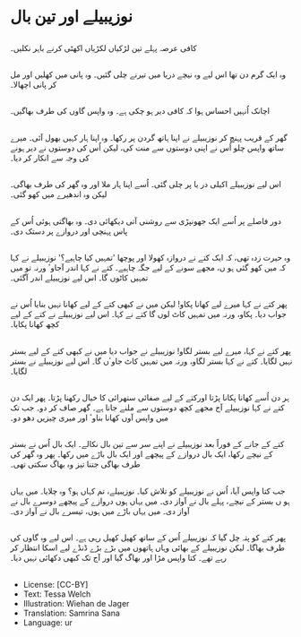 # نوزیبیلے اور تین بال

##
کافی عرصہ پہلے تین لڑکیاں لکڑیاں اکھٹی کرنے باہر نکلیں۔

##
وہ ایک گرم دن تھا اس لیے وہ نیچے دریا میں تیرنے چلی گئیں۔ وہ پانی میں کھلیں اور مل کر پانی اچھالا۔

##
اچانک اُنہیں احساس ہوا کہ کافی دیر ہو چکی ہے۔ وہ واپس گاوں کی طرف بھاگیں۔

##
گھر کے قریب پہنچ کر نوزیبیلے نے اپنا ہاتھ گردن پر رکھا۔ وہ اپنا ہار کہیں بھول آئی۔ میرے ساتھ واپس چلو اُس نے اپنی دوستوں سے منت کی، لیکن اُس کی دوستوں نے دیر ہونے کی وجہ سے انکار کر دیا۔

##
اس لیے نوزیبیلے اکیلی در یا پر چلی گئی۔ اُسے اپنا ہار ملا اور وہ گھر کی طرف بھاگی۔ لیکن وہ اندھیرے میں کھو گئی۔

##
دور فاصلے پر اُسے ایک جھونپڑی سے روشنی آتی دیکھائی دی۔ وہ بھاگتی ہوئی اُس کے پاس پہنچی اور دروازے پر دستک دی۔

##
وہ حیرت زدہ تھی، کہ ایک کتے نے دروازہ کھولا اور پوچھا 'تمہیں کیا چاہیے؟' نوزیبیلے نے کہا کہ میں کھو گئی ہو ں، مجھے سونے کے لیے جگہ چاہیے۔ کتے نے کہا اندر آجاوٴ ورنہ تو میں تمہیں کاٹوں گا۔ اس لیے نوزیبیلے اندر آگئی۔

##
پھر کتے نے کہا میرے لیے کھانا پکاو! لیکن میں نے کبھی کتے کے لیے کھانا نہیں بنایا اُس نے جواب دیا۔ پکاو، ورنہ میں تمہیں کاٹ لوں گا کتے نے کہا۔ اس لیے نوزیبیلے نے کتے کے لیے کچھ کھانا پکایا۔

##
پھر کتے نے کہا، میرے لیے بستر لگاو! نوزیبیلے نے جواب دیا میں نے کبھی کتے کے لیے بستر نہیں لگایا۔ کتے نے کہا بستر لگاو، ورنہ میں تمہیں کاٹ جاوٴں گا۔ اس لیے نوزیبیلے نے بستر لگایا۔

##
ہر دن اُسے کھانا پکانا پڑتا اورکتے کے لیے صفائی ستھرائی کا خیال رکھنا پڑتا۔ پھر ایک دن کتے نے کہا نوزیبیلے آج مجھے کچھ دوستوں سے ملنے جانا ہے۔ گھر صاف کر دو۔ جب تک میں واپس آوں کھانا بناوٴ اور میری چیزیں دھو دو۔

##
کتے کے جانے کے فوراً بعد نوزیبیلے نے اپنے سر سے تین بال نکالے۔ ایک بال اُس نے بستر کے نیچے رکھا، ایک بال دروازے کے پیچھے اور ایک بال باڑے میں رکھا۔ پھر وہ گھر کی طرف بھاگی جتنا تیز وہ بھاگ سکتی تھی۔

##
جب کتا واپس آیا، اُس نے نوزیبیلے کو تلاش کیا۔ نوزیبیلے، تم کہاں ہو؟ وہ چلایا۔ میں یہاں ہو ں بستر کے نیچے، پہلے بال نے آواز دی۔ میں یہاں ہوں دروازے کے پیچھے دوسرے بال نے آواز دی۔ میں یہاں باڑے میں ہوں، تیسرے بال نے آواز دی۔

##
پھر کتے کو پتہ چل گیا کہ نوزیبیلے اُس کے ساتھ کھیل کھیل رہی ہے۔ اس لیے وہ گاوں کی طرف بھاگا۔ لیکن نوزیبیلے کے بھائی وہاں ہاتھوں میں بڑے بڑے ڈنڈے لیے اسکا انتظار کر رہے تھے۔ کتا واپس مڑا اور بھاگ گیا اور آج تک کبھی دکھائی نہیں دیا۔

##
* License: [CC-BY]
* Text: Tessa Welch
* Illustration: Wiehan de Jager
* Translation: Samrina Sana
* Language: ur
